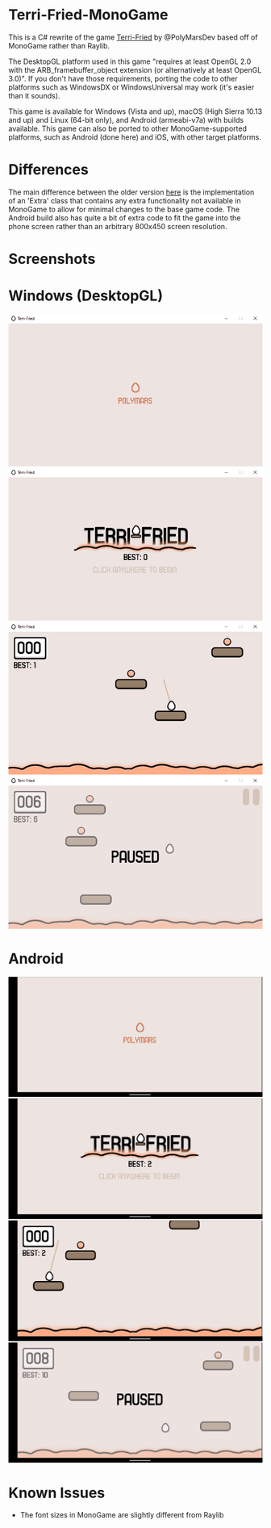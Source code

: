 # Terri-Fried-MonoGame
This is a C# rewrite of the game [Terri-Fried](https://github.com/PolyMarsDev/Terri-Fried) by @PolyMarsDev based off of MonoGame rather than Raylib.

The DesktopGL platform used in this game "requires at least OpenGL 2.0 with the ARB_framebuffer_object extension (or alternatively at least OpenGL 3.0)". If you don't have those requirements, porting the code to other platforms such as WindowsDX or WindowsUniversal may work (it's easier than it sounds).

This game is available for Windows (Vista and up), macOS (High Sierra 10.13 and up) and Linux (64-bit only), and Android (armeabi-v7a) with builds available. This game can also be ported to other MonoGame-supported platforms, such as Android (done here) and iOS, with other target platforms.

# Differences

The main difference between the older version [here](https://github.com/Zolax9/Terri-Fried-MonoGame-Old) is the implementation of an 'Extra' class that contains any extra functionality not available in MonoGame to allow for minimal changes to the base game code. The Android build also has quite a bit of extra code to fit the game into the phone screen rather than an arbitrary 800x450 screen resolution.

# Screenshots
# Windows (DesktopGL)
![](https://github.com/Zolax9/Terri-Fried-MonoGame/blob/enhanced/screenshots/screenshot1.png) ![](https://github.com/Zolax9/Terri-Fried-MonoGame/blob/enhanced/screenshots/screenshot2.png)![](https://github.com/Zolax9/Terri-Fried-MonoGame/blob/enhanced/screenshots/screenshot3.png) ![](https://github.com/Zolax9/Terri-Fried-MonoGame/blob/enhanced/screenshots/screenshot4.png)
# Android
![](https://github.com/Zolax9/Terri-Fried-MonoGame/blob/enhanced/screenshots/screenshot5.png) ![](https://github.com/Zolax9/Terri-Fried-MonoGame/blob/enhanced/screenshots/screenshot6.png)![](https://github.com/Zolax9/Terri-Fried-MonoGame/blob/enhanced/screenshots/screenshot7.png) ![](https://github.com/Zolax9/Terri-Fried-MonoGame/blob/enhanced/screenshots/screenshot8.png)

# Known Issues
* The font sizes in MonoGame are slightly different from Raylib
